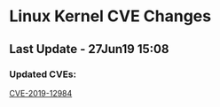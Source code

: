 
# **Linux Kernel CVE Changes**

## Last Update - 27Jun19 15:08

### **Updated CVEs:**

[CVE-2019-12984](cves/CVE-2019-12984)  
